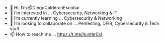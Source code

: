 



- 👋 Hi, I’m @DiegoCalderonEscobar
- 👀 I’m interested in ... Cybersecurity, Networking & IT
- 🌱 I’m currently learning ... Cybersecurity & Networking
- 💞️ I’m looking to collaborate on ... Pentesting, DFIR, Cybersecurity & Tech stuff
- 📫 How to reach me ... https://t.me/hunter0xl

<!---
DiegoCalderonEscobar/DiegoCalderonEscobar is a ✨ special ✨ repository because its `README.md` (this file) appears on your GitHub profile.
You can click the Preview link to take a look at your changes.
--->
